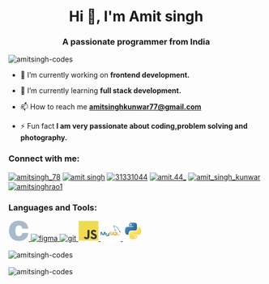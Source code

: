 <h1 align="center">Hi 👋, I'm Amit singh</h1>
<h3 align="center">A passionate programmer from India</h3>

<p align="left"> <img src="https://komarev.com/ghpvc/?username=amitsingh-codes&label=Profile%20views&color=0e75b6&style=flat" alt="amitsingh-codes" /> </p>

- 🔭 I’m currently working on **frontend development.**

- 🌱 I’m currently learning **full stack development.**

- 📫 How to reach me **amitsinghkunwar77@gmail.com**

- ⚡ Fun fact **I am very passionate about coding,problem solving and photography.**

<h3 align="left">Connect with me:</h3>
<p align="left">
<a href="https://twitter.com/amitsingh_78" target="blank"><img align="center" src="https://raw.githubusercontent.com/rahuldkjain/github-profile-readme-generator/master/src/images/icons/Social/twitter.svg" alt="amitsingh_78" height="30" width="40" /></a>
<a href="https://linkedin.com/in/amit singh" target="blank"><img align="center" src="https://raw.githubusercontent.com/rahuldkjain/github-profile-readme-generator/master/src/images/icons/Social/linked-in-alt.svg" alt="amit singh" height="30" width="40" /></a>
<a href="https://stackoverflow.com/users/31331044" target="blank"><img align="center" src="https://raw.githubusercontent.com/rahuldkjain/github-profile-readme-generator/master/src/images/icons/Social/stack-overflow.svg" alt="31331044" height="30" width="40" /></a>
<a href="https://instagram.com/amit.44_" target="blank"><img align="center" src="https://raw.githubusercontent.com/rahuldkjain/github-profile-readme-generator/master/src/images/icons/Social/instagram.svg" alt="amit.44_" height="30" width="40" /></a>
<a href="https://www.leetcode.com/amit_singh_kunwar" target="blank"><img align="center" src="https://raw.githubusercontent.com/rahuldkjain/github-profile-readme-generator/master/src/images/icons/Social/leet-code.svg" alt="amit_singh_kunwar" height="30" width="40" /></a>
<a href="https://auth.geeksforgeeks.org/user/amitsinghrao1" target="blank"><img align="center" src="https://raw.githubusercontent.com/rahuldkjain/github-profile-readme-generator/master/src/images/icons/Social/geeks-for-geeks.svg" alt="amitsinghrao1" height="30" width="40" /></a>
</p>

<h3 align="left">Languages and Tools:</h3>
<p align="left"> <a href="https://www.cprogramming.com/" target="_blank" rel="noreferrer"> <img src="https://raw.githubusercontent.com/devicons/devicon/master/icons/c/c-original.svg" alt="c" width="40" height="40"/> </a> <a href="https://www.figma.com/" target="_blank" rel="noreferrer"> <img src="https://www.vectorlogo.zone/logos/figma/figma-icon.svg" alt="figma" width="40" height="40"/> </a> <a href="https://git-scm.com/" target="_blank" rel="noreferrer"> <img src="https://www.vectorlogo.zone/logos/git-scm/git-scm-icon.svg" alt="git" width="40" height="40"/> </a> <a href="https://developer.mozilla.org/en-US/docs/Web/JavaScript" target="_blank" rel="noreferrer"> <img src="https://raw.githubusercontent.com/devicons/devicon/master/icons/javascript/javascript-original.svg" alt="javascript" width="40" height="40"/> </a> <a href="https://www.mysql.com/" target="_blank" rel="noreferrer"> <img src="https://raw.githubusercontent.com/devicons/devicon/master/icons/mysql/mysql-original-wordmark.svg" alt="mysql" width="40" height="40"/> </a> <a href="https://www.python.org" target="_blank" rel="noreferrer"> <img src="https://raw.githubusercontent.com/devicons/devicon/master/icons/python/python-original.svg" alt="python" width="40" height="40"/> </a> </p>

<p><img align="center" src="https://github-readme-stats.vercel.app/api/top-langs?username=amitsingh-codes&show_icons=true&locale=en&layout=compact" alt="amitsingh-codes" /></p>

<p><img align="center" src="https://github-readme-streak-stats.herokuapp.com/?user=amitsingh-codes&" alt="amitsingh-codes" /></p>
